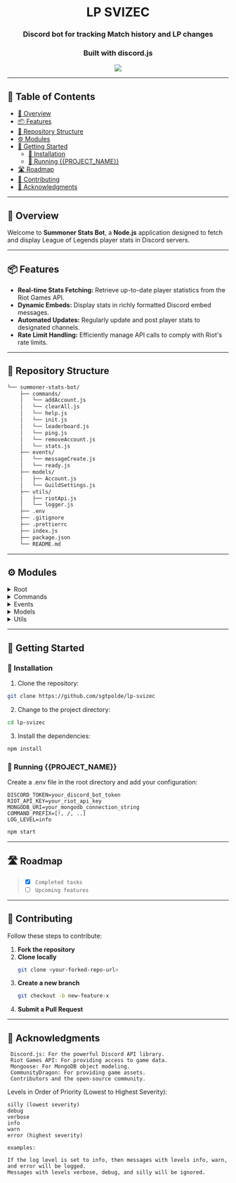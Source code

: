 
<div align="center">
    <h1>LP SVIZEC</h1>
    <h3>Discord bot for tracking Match history and LP changes</h3>
    <h3>Built with discord.js</h3>
</div>

<p align="center">
  <a href="https://skillicons.dev">
    <img src=https://skillicons.dev/icons?i=nodejs,js,discord,git,github />
  </a>
</p>

---

## 📖 Table of Contents

- [📍 Overview](#-overview)
- [📦 Features](#-features)
- [📂 Repository Structure](#-repository-structure)
- [⚙️ Modules](#modules)
- [🚀 Getting Started](#-getting-started)
    - [🔧 Installation](#-installation)
    - [🤖 Running {{PROJECT_NAME}}](#-running-{{PROJECT_NAME}})
- [🛣 Roadmap](#-roadmap)
- [🤝 Contributing](#-contributing)
- [👏 Acknowledgments](#-acknowledgments)

---

## 📍 Overview

Welcome to **Summoner Stats Bot**, a **Node.js** application designed to fetch and display League of Legends player stats in Discord servers.

---

## 📦 Features

- **Real-time Stats Fetching:** Retrieve up-to-date player statistics from the Riot Games API.
- **Dynamic Embeds:** Display stats in richly formatted Discord embed messages.
- **Automated Updates:** Regularly update and post player stats to designated channels.
- **Rate Limit Handling:** Efficiently manage API calls to comply with Riot's rate limits.

---

## 📂 Repository Structure

```sh
└── summoner-stats-bot/
    ├── commands/
    │   └── addAccount.js
    │   └── clearAll.js
    │   └── help.js
    │   └── init.js
    │   └── leaderboard.js
    │   └── ping.js
    │   └── removeAccount.js
    │   └── stats.js
    ├── events/
    │   └── messageCreate.js
    │   └── ready.js
    ├── models/
    │   ├── Account.js
    │   └── GuildSettings.js
    ├── utils/
    │   ├── riotApi.js
    │   └── logger.js
    ├── .env
    ├── .gitignore
    ├── .prettierrc
    ├── index.js
    ├── package.json
    └── README.md
```

---

## ⚙️ Modules

<details closed><summary>Root</summary>
File	Summary
index.js	Main entry point of the Discord bot
package.json	Project dependencies and scripts
</details> <details closed><summary>Commands</summary>
File	Summary
stats.js	Command to fetch and display player stats
</details> <details closed><summary>Events</summary>
File	Summary
messageCreate.js	Handles incoming messages and commands
</details> <details closed><summary>Models</summary>
File	Summary
Account.js	Mongoose schema for player accounts
GuildSettings.js	Mongoose schema for guild configurations
</details> <details closed><summary>Utils</summary>
File	Summary
riotApi.js	Functions to interact with the Riot API
riotLimiter.js	Rate limiting implementation using Bottleneck
logger.js	Logging utility using Winston or similar
</details>

---

## 🚀 Getting Started

### 🔧 Installation

1. Clone the repository:
```sh
git clone https://github.com/sgtpolde/lp-svizec
```

2. Change to the project directory:
```sh
cd lp-svizec
```

3. Install the dependencies:
```sh
npm install
```

### 🤖 Running {{PROJECT_NAME}}
  Create a .env file in the root directory and add your configuration:

    DISCORD_TOKEN=your_discord_bot_token
    RIOT_API_KEY=your_riot_api_key
    MONGODB_URI=your_mongodb_connection_string
    COMMAND_PREFIX=[!, /, ..]
    LOG_LEVEL=info

```sh
npm start
```

---

## 🛣 Roadmap

> - [X] `Completed tasks`
> - [ ] `Upcoming features`

---

## 🤝 Contributing

Follow these steps to contribute:

1. **Fork the repository**
2. **Clone locally**
   ```sh
   git clone <your-forked-repo-url>
   ```
3. **Create a new branch**
   ```sh
   git checkout -b new-feature-x
   ```
4. **Submit a Pull Request**

---

## 👏 Acknowledgments

     Discord.js: For the powerful Discord API library.
     Riot Games API: For providing access to game data.
     Mongoose: For MongoDB object modeling.
     CommunityDragon: For providing game assets.
     Contributors and the open-source community.



Levels in Order of Priority (Lowest to Highest Severity):

    silly (lowest severity)
    debug
    verbose
    info
    warn
    error (highest severity)

    examples:

    If the log level is set to info, then messages with levels info, warn, and error will be logged.
    Messages with levels verbose, debug, and silly will be ignored.

